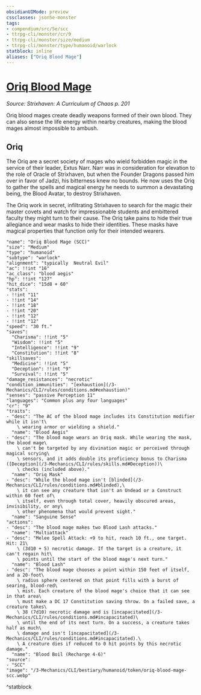 ```yaml
---
obsidianUIMode: preview
cssclasses: json5e-monster
tags:
- compendium/src/5e/scc
- ttrpg-cli/monster/cr/9
- ttrpg-cli/monster/size/medium
- ttrpg-cli/monster/type/humanoid/warlock
statblock: inline
aliases: ["Oriq Blood Mage"]
---
```

# [Oriq Blood Mage](3-Mechanics\CLI\bestiary\humanoid/oriq-blood-mage-scc.md)
*Source: Strixhaven: A Curriculum of Chaos p. 201*  

Oriq blood mages create deadly weapons formed of their own blood. They can also sense the life energy within nearby creatures, making the blood mages almost impossible to ambush.

## Oriq

The Oriq are a secret society of mages who wield forbidden magic in the service of their leader, Extus Narr. Narr was in consideration for elevation to the role of Oracle of Strixhaven, but when the Founder Dragons passed him over in favor of Jadzi, his bitterness knew no bounds. He now uses the Oriq to gather the spells and magical energy he needs to summon a devastating being, the Blood Avatar, to destroy Strixhaven.

The Oriq work in secret, infiltrating Strixhaven to search for the magic their master covets and watch for impressionable students and embittered faculty they might turn to their cause. The Oriq take pains to hide their true allegiance and wear masks to hide their identities. These masks have magical properties that function only for their intended wearers.

```statblock
"name": "Oriq Blood Mage (SCC)"
"size": "Medium"
"type": "humanoid"
"subtype": "warlock"
"alignment": "typically  Neutral Evil"
"ac": !!int "16"
"ac_class": "blood aegis"
"hp": !!int "127"
"hit_dice": "15d8 + 60"
"stats":
- !!int "11"
- !!int "14"
- !!int "18"
- !!int "20"
- !!int "12"
- !!int "12"
"speed": "30 ft."
"saves":
  "Charisma": !!int "5"
  "Wisdom": !!int "5"
  "Intelligence": !!int "9"
  "Constitution": !!int "8"
"skillsaves":
  "Medicine": !!int "5"
  "Deception": !!int "9"
  "Survival": !!int "5"
"damage_resistances": "necrotic"
"condition_immunities": "[exhaustion](/3-Mechanics/CLI/rules/conditions.md#exhaustion)"
"senses": "passive Perception 11"
"languages": "Common plus any four languages"
"cr": "9"
"traits":
- "desc": "The AC of the blood mage includes its Constitution modifier while it isn't\
    \ wearing armor or wielding a shield."
  "name": "Blood Aegis"
- "desc": "The blood mage wears an Oriq mask. While wearing the mask, the blood mage\
    \ can't be targeted by any divination magic or perceived through magical scrying\
    \ sensors, and it adds double its proficiency bonus to Charisma ([Deception](/3-Mechanics/CLI/rules/skills.md#Deception))\
    \ checks (included above)."
  "name": "Oriq Mask"
- "desc": "While the blood mage isn't [blinded](/3-Mechanics/CLI/rules/conditions.md#blinded),\
    \ it can see any creature that isn't an Undead or a Construct within 60 feet of\
    \ itself, even through total cover, heavily obscured areas, invisibility, or any\
    \ other phenomena that would prevent sight."
  "name": "Sanguine Sense"
"actions":
- "desc": "The blood mage makes two Blood Lash attacks."
  "name": "Multiattack"
- "desc": "Melee Spell Attack: +9 to hit, reach 10 ft., one target. Hit: 21\
    \ (3d10 + 5) necrotic damage. If the target is a creature, it can't regain hit\
    \ points until the start of the blood mage's next turn."
  "name": "Blood Lash"
- "desc": "The blood mage chooses a point within 150 feet of itself, and a 20-foot\
    \ radius sphere centered on that point fills with a burst of searing, blood-red\
    \ mist. Each creature of the blood mage's choice that it can see in that area\
    \ must make a DC 17 Constitution saving throw. On a failed save, a creature takes\
    \ 38 (7d10) necrotic damage and is [incapacitated](/3-Mechanics/CLI/rules/conditions.md#incapacitated)\
    \ until the end of its next turn. On a success, a creature takes half as much\
    \ damage and isn't [incapacitated](/3-Mechanics/CLI/rules/conditions.md#incapacitated).\
    \ A creature dies if reduced to 0 hit points by this necrotic damage."
  "name": "Blood Boil (Recharge 4-6)"
"source":
- "SCC"
"image": "/3-Mechanics/CLI/bestiary/humanoid/token/oriq-blood-mage-scc.webp"
```
^statblock